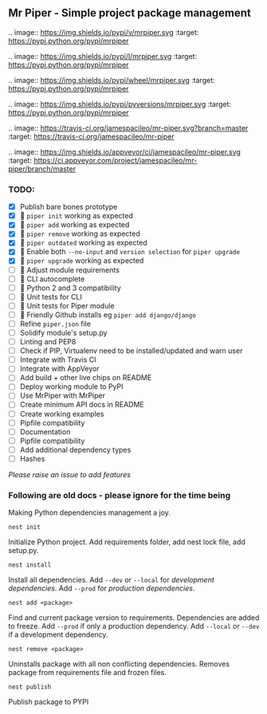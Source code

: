 Mr Piper - Simple project package management
-------------

.. image:: https://img.shields.io/pypi/v/mrpiper.svg
    :target: https://pypi.python.org/pypi/mrpiper

.. image:: https://img.shields.io/pypi/l/mrpiper.svg
    :target: https://pypi.python.org/pypi/mrpiper

.. image:: https://img.shields.io/pypi/wheel/mrpiper.svg
    :target: https://pypi.python.org/pypi/mrpiper

.. image:: https://img.shields.io/pypi/pyversions/mrpiper.svg
    :target: https://pypi.python.org/pypi/mrpiper

.. image:: https://travis-ci.org/jamespacileo/mr-piper.svg?branch=master
    :target: https://travis-ci.org/jamespacileo/mr-piper

.. image:: https://img.shields.io/appveyor/ci/jamespacileo/mr-piper.svg
    :target: https://ci.appveyor.com/project/jamespacileo/mr-piper/branch/master

### TODO:

- [X] Publish bare bones prototype
- [X] 🏃 `piper init` working as expected
- [X] 🏃 `piper add` working as expected
- [X] 🏃 `piper remove` working as expected
- [X] 🏃 `piper outdated` working as expected
- [X] 🏃 Enable both `--no-input` and `version selection` for `piper upgrade`
- [X] 🏃 `piper upgrade` working as expected
- [ ] 🏃 Adjust module requirements
- [ ] 🏃 CLI autocomplete
- [ ] 🏃 Python 2 and 3 compatibility
- [ ] 🏃 Unit tests for CLI
- [ ] 🏃 Unit tests for Piper module
- [ ] 🏃 Friendly Github installs eg `piper add django/django`
- [ ] Refine `piper.json` file
- [ ] Solidify module's setup.py
- [ ] Linting and PEP8
- [ ] Check if PIP, Virtualenv need to be installed/updated and warn user
- [ ] Integrate with Travis CI
- [ ] Integrate with AppVeyor
- [ ] Add build + other live chips on README
- [ ] Deploy working module to PyPI
- [ ] Use MrPiper with MrPiper
- [ ] Create minimum API docs in README
- [ ] Create working examples
- [ ] Pipfile compatibility
- [ ] Documentation
- [ ] Pipfile compatibility
- [ ] Add additional dependency types
- [ ] Hashes

*Please raise an issue to add features*

### Following are old docs - please ignore for the time being

Making Python dependencies management a joy. 

    nest init

Initialize Python project. Add requirements folder, add nest lock file, add setup.py.

    nest install

Install all dependencies. Add `--dev` or `--local` for *development dependencies*. Add `--prod` for *production dependencies*.

    nest add <package>

Find and current package version to requirements. 
Dependencies are added to freeze.
Add `--prod` if only a production dependency. Add `--local` or `--dev` if a development dependency.

    nest remove <package>

Uninstalls package with all non conflicting dependencies. Removes package from requirements file and frozen files.

    nest publish

Publish package to PYPI
